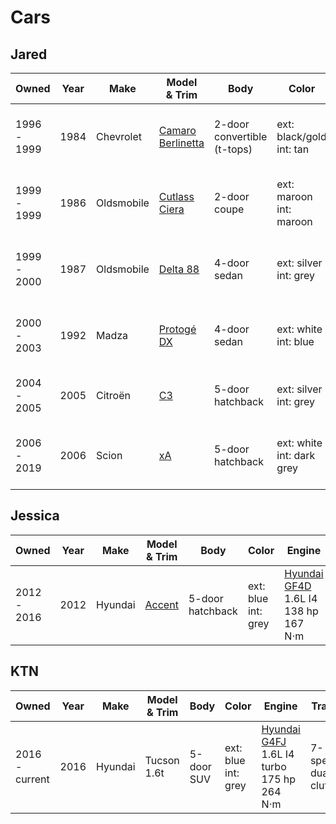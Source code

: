 # Cars

## Jared

| Owned          | Year | Make       | Model<br>& Trim                 | Body                              | Color                        | Engine                                                     | Trans             | Cond | Notes                             |
| -------------- | ---- | ---------- | ------------------------------- | --------------------------------- | ---------------------------- | ---------------------------------------------------------- | ----------------- | ---- | --------------------------------- |
| 1996 -<br>1999 | 1984 | Chevrolet  | [Camaro Berlinetta][1984camaro] | 2-door<br>convertible<br>(t-tops) | ext: black/gold<br>int: tan  | [Chevrolet L69][L69]<br>5.0L V8<br>190 hp<br>325 N⋅m       | 4-speed<br>auto   | used | Z28 engine &<br>transmission swap |
| 1999 -<br>1999 | 1986 | Oldsmobile | [Cutlass Ciera][1986cutlass]    | 2-door<br>coupe                   | ext: maroon<br>int: maroon   | [Buick LE2][LE2]<br>2.8L V6 <br>112 hp<br>197 N⋅m          | 4-speed<br>auto   | used | lemon<br>owned for 5 weeks        |
| 1999 -<br>2000 | 1987 | Oldsmobile | [Delta 88][1987delta]           | 4-door<br>sedan                   | ext: silver<br>int: grey     | [Buick LN3][LN3]<br>3.8L V6 <br>165 hp<br>298 N⋅m          | 4-speed<br>auto   | used | &nbsp;                            |
| 2000 -<br>2003 | 1992 | Madza      | [Protogé DX][1992protoge]       | 4-door<br>sedan                   | ext: white<br>int: blue      | [Mazda B8][B8]<br>1.8L I4 <br>103 hp<br>151 N⋅m            | 5-speed<br>manual | used | start: 88k mi<br>end: 220k mi     |
| 2004 -<br>2005 | 2005 | Citroën    | [C3][2005c3]                    | 5-door<br>hatchback               | ext: silver<br>int: grey     | [PSA TU1][TU1]<br>1.1L I4 <br>59 hp<br>94 N⋅m              | 5-speed<br>manual | new  | Marti kept it<br>unsure when sold |
| 2006 -<br>2019 | 2006 | Scion      | [xA][2006xa]                    | 5-door<br>hatchback               | ext: white<br>int: dark grey | [Toyota 1NZ-FE][1NZ-FE]<br>1.5L I4 <br>109.5 hp<br>141 N⋅m | 5-speed<br>manual | new  | start: 3 mi<br>end: 272k mi       |

## Jessica

| Owned          | Year | Make    | Model<br>& Trim      | Body                | Color                  | Engine                                               | Trans                | Cond | Notes                       |
| -------------- | ---- | ------- | -------------------- | ------------------- | ---------------------- | ---------------------------------------------------- | -------------------- | ---- | --------------------------- |
| 2012 -<br>2016 | 2012 | Hyundai | [Accent][2012accent] | 5-door<br>hatchback | ext: blue<br>int: grey | [Hyundai GF4D][G4FD]<br>1.6L I4<br>138 hp<br>167 N⋅m | 6-speed<br>automatic | new  | engine replacement @ 98k mi |

## KTN

| Owned              | Year | Make    | Model<br>& Trim | Body          | Color                  | Engine                                                     | Trans                  | Cond | Notes                       |
| ------------------ | ---- | ------- | --------------- | ------------- | ---------------------- | ---------------------------------------------------------- | ---------------------- | ---- | --------------------------- |
| 2016 -<br> current | 2016 | Hyundai | Tucson 1.6t     | 5-door<br>SUV | ext: blue<br>int: grey | [Hyundai G4FJ][G4FJ]<br>1.6L I4 turbo<br>175 hp<br>264 N⋅m | 7-speed<br>dual-clutch | new  | engine replacement @ 97k mi |

[1984camaro]: https://en.wikipedia.org/wiki/Chevrolet_Camaro_(third_generation)#1984
[1986cutlass]: https://en.wikipedia.org/wiki/Oldsmobile_Cutlass_Ciera#1982%E2%80%931988
[1987delta]: https://en.wikipedia.org/wiki/Oldsmobile_88#Ninth_generation_(1986%E2%80%931991)
[1992protoge]: https://en.wikipedia.org/wiki/Mazda_Familia#Sixth_generation_(BG;_1989%E2%80%931994)
[2005c3]: https://en.wikipedia.org/wiki/Citro%C3%ABn_C3#First_generation_(FC/FN;_2002)
[2006xa]: https://en.wikipedia.org/wiki/Scion_xA
[2012accent]: https://en.wikipedia.org/wiki/Hyundai_Accent#Fourth_generation_(RB/RC;_2010)
[L69]: https://en.wikipedia.org/wiki/Chevrolet_small-block_engine_(first-_and_second-generation)#L69
[LE2]: https://en.wikipedia.org/wiki/General_Motors_60%C2%B0_V6_engine#LE2
[LN3]: https://en.wikipedia.org/wiki/Buick_V6_engine#LN3_Naturally_Aspirated
[B8]: https://en.wikipedia.org/wiki/Mazda_B_engine#B8
[TU1]: https://en.wikipedia.org/wiki/PSA_TU_engine#TU1
[1NZ-FE]: https://en.wikipedia.org/wiki/Toyota_NZ_engine#1NZ-FE
[G4FD]: https://en.wikipedia.org/wiki/Hyundai_Gamma_engine#G4FD
[G4FJ]: https://en.wikipedia.org/wiki/Hyundai_Gamma_engine#G4FJ

